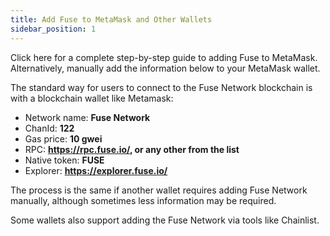 ```yaml
---
title: Add Fuse to MetaMask and Other Wallets
sidebar_position: 1
---
```


Click here for a complete step-by-step guide to adding Fuse to MetaMask. Alternatively, manually add the information below to your MetaMask wallet.

The standard way for users to connect to the Fuse Network blockchain is with a blockchain wallet like Metamask:

- Network name: **Fuse Network**
- ChanId: **122**
- Gas price: **10 gwei**
- RPC: **https://rpc.fuse.io/, or any other from the list**
- Native token: **FUSE**
- Explorer: **https://explorer.fuse.io/**

The process is the same if another wallet requires adding Fuse Network manually, although sometimes less information may be required.

Some wallets also support adding the Fuse Network via tools like Chainlist.
